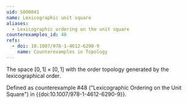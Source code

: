 ```yaml
---
uid: S000041
name: Lexicographic unit square
aliases:
  - Lexicographic ordering on the unit square
counterexamples_id: 48
refs:
  - doi: 10.1007/978-1-4612-6290-9 
    name: Counterexamples in Topology
---
```

The space $[0,1] \times [0,1]$ with the order topology generated by the
lexicographical order.

Defined as counterexample #48 ("Lexicographic Ordering on the Unit Square")
in {{doi:10.1007/978-1-4612-6290-9}}.
